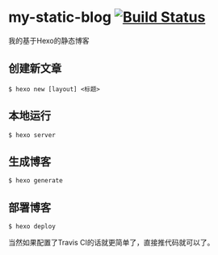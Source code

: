 # my-static-blog [![Build Status](https://travis-ci.com/techstay/my-static-blog.svg?branch=master)](https://travis-ci.com/techstay/my-static-blog)

我的基于Hexo的静态博客

## 创建新文章

```
$ hexo new [layout] <标题>
```

## 本地运行

```
$ hexo server
```

## 生成博客

```
$ hexo generate
```

## 部署博客

```
$ hexo deploy
```

当然如果配置了Travis CI的话就更简单了，直接推代码就可以了。